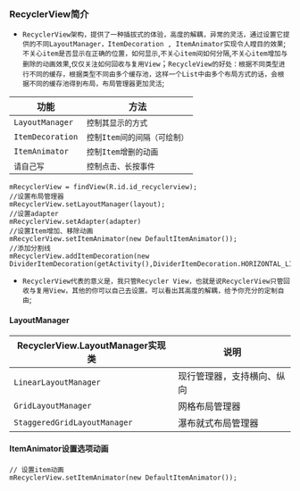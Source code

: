 ### RecyclerView简介
+ `RecyclerView架构，提供了一种插拔式的体验，高度的解耦，异常的灵活，通过设置它提供的不同LayoutManager，ItemDecoration , ItemAnimator实现令人瞠目的效果`;`不关心item是否显示在正确的位置，如何显示`,`不关心item间如何分隔`,`不关心item增加与删除的动画效果`,`仅仅关注如何回收与复用View`；`RecycleView的好处：根据不同类型进行不同的缓存，根据类型不同由多个缓存池，这样一个List中由多个布局方式的话，会根据不同的缓存池得到布局，布局管理器更加灵活`;

|功能|方法|
|------|------|
|`LayoutManager`|`控制其显示的方式`|
|`ItemDecoration`|`控制Item间的间隔（可绘制）`|
|`ItemAnimator`|`控制Item增删的动画`|
|`请自己写`|`控制点击、长按事件`|

```
mRecyclerView = findView(R.id.id_recyclerview); 
//设置布局管理器
mRecyclerView.setLayoutManager(layout); 
//设置adapter
mRecyclerView.setAdapter(adapter) 
//设置Item增加、移除动画
mRecyclerView.setItemAnimator(new DefaultItemAnimator()); 
//添加分割线
mRecyclerView.addItemDecoration(new DividerItemDecoration(getActivity(),DividerItemDecoration.HORIZONTAL_LIST));
```
+ `RecyclerView代表的意义是，我只管Recycler View，也就是说RecyclerView只管回收与复用View，其他的你可以自己去设置。可以看出其高度的解耦，给予你充分的定制自由`;
#### LayoutManager

|RecyclerView.LayoutManager实现类|说明|
|------|------|
|`LinearLayoutManager`|现行管理器，支持横向、纵向|
|`GridLayoutManager`|网格布局管理器|
|`StaggeredGridLayoutManager`|瀑布就式布局管理器|

#### ItemAnimator设置选项动画
```
// 设置item动画 
mRecyclerView.setItemAnimator(new DefaultItemAnimator());
```
